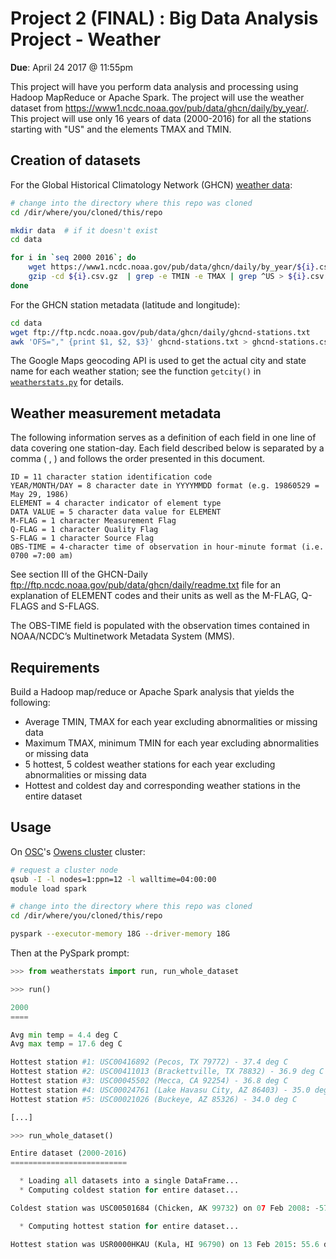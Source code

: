 # Project 2 (FINAL) : Big Data Analysis Project - Weather

**Due**: April 24 2017 @ 11:55pm

This project will have you perform data analysis and processing using
Hadoop MapReduce or Apache Spark. The project will use the weather dataset from
<https://www1.ncdc.noaa.gov/pub/data/ghcn/daily/by_year/>. This project will
use only 16 years of data (2000-2016) for all the stations starting with "US"
and the elements TMAX and TMIN. 

## Creation of datasets

For the Global Historical Climatology Network (GHCN) [weather data][ghcn]:

```bash
# change into the directory where this repo was cloned
cd /dir/where/you/cloned/this/repo

mkdir data  # if it doesn't exist
cd data

for i in `seq 2000 2016`; do
    wget https://www1.ncdc.noaa.gov/pub/data/ghcn/daily/by_year/${i}.csv.gz
    gzip -cd ${i}.csv.gz  | grep -e TMIN -e TMAX | grep ^US > ${i}.csv
done
```

For the GHCN station metadata (latitude and longitude):

```bash
cd data
wget ftp://ftp.ncdc.noaa.gov/pub/data/ghcn/daily/ghcnd-stations.txt
awk 'OFS="," {print $1, $2, $3}' ghcnd-stations.txt > ghcnd-stations.csv
```

The Google Maps geocoding API is used to get the actual city and state name
for each weather station; see the function `getcity()` in
[`weatherstats.py`](weatherstats.py) for details.

## Weather measurement metadata

The following information serves as a definition of each field in one line of
data covering one station-day. Each field described below is separated by a
comma ( , ) and follows the order presented in this document.

    ID = 11 character station identification code
    YEAR/MONTH/DAY = 8 character date in YYYYMMDD format (e.g. 19860529 = May 29, 1986)
    ELEMENT = 4 character indicator of element type
    DATA VALUE = 5 character data value for ELEMENT
    M-FLAG = 1 character Measurement Flag
    Q-FLAG = 1 character Quality Flag
    S-FLAG = 1 character Source Flag
    OBS-TIME = 4-character time of observation in hour-minute format (i.e. 0700 =7:00 am)

See section III of the GHCN-Daily
<ftp://ftp.ncdc.noaa.gov/pub/data/ghcn/daily/readme.txt> file for an explanation
of ELEMENT codes and their units as well as the M-FLAG, Q-FLAGS and S-FLAGS.

The OBS-TIME field is populated with the observation times contained in
NOAA/NCDC’s Multinetwork Metadata System (MMS).

## Requirements

Build a Hadoop map/reduce or Apache Spark analysis that yields the following:

* Average TMIN, TMAX for each year excluding abnormalities or missing data
* Maximum TMAX, minimum TMIN for each year excluding abnormalities or missing
  data
* 5 hottest, 5 coldest weather stations for each year excluding abnormalities
  or missing data
* Hottest and coldest day and corresponding weather stations in the entire
  dataset

## Usage

On [OSC][]'s [Owens cluster][owens] cluster:

```bash
# request a cluster node
qsub -I -l nodes=1:ppn=12 -l walltime=04:00:00
module load spark

# change into the directory where this repo was cloned
cd /dir/where/you/cloned/this/repo

pyspark --executor-memory 18G --driver-memory 18G
```

Then at the PySpark prompt:

```python
>>> from weatherstats import run, run_whole_dataset

>>> run()

2000
====

Avg min temp = 4.4 deg C
Avg max temp = 17.6 deg C

Hottest station #1: USC00416892 (Pecos, TX 79772) - 37.4 deg C
Hottest station #2: USC00411013 (Brackettville, TX 78832) - 36.9 deg C
Hottest station #3: USC00045502 (Mecca, CA 92254) - 36.8 deg C
Hottest station #4: USC00024761 (Lake Havasu City, AZ 86403) - 35.0 deg C
Hottest station #5: USC00021026 (Buckeye, AZ 85326) - 34.0 deg C

[...]

>>> run_whole_dataset()

Entire dataset (2000-2016)
==========================

  * Loading all datasets into a single DataFrame...
  * Computing coldest station for entire dataset...

Coldest station was USC00501684 (Chicken, AK 99732) on 07 Feb 2008: -57.8 deg C

  * Computing hottest station for entire dataset...

Hottest station was USR0000HKAU (Kula, HI 96790) on 13 Feb 2015: 55.6 deg C
```


[ghcn]: ftp://ftp.ncdc.noaa.gov/pub/data/ghcn/daily/
[osc]: https://www.osc.edu/
[owens]: https://www.osc.edu/resources/technical_support/supercomputers/owens
